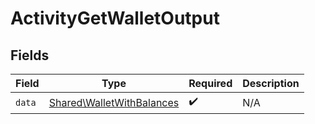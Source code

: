 # ActivityGetWalletOutput


## Fields

| Field                                                                  | Type                                                                   | Required                                                               | Description                                                            |
| ---------------------------------------------------------------------- | ---------------------------------------------------------------------- | ---------------------------------------------------------------------- | ---------------------------------------------------------------------- |
| `data`                                                                 | [Shared\WalletWithBalances](../../Models/Shared/WalletWithBalances.md) | :heavy_check_mark:                                                     | N/A                                                                    |